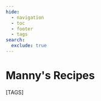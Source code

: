 ```yaml
---
hide:
  - navigation
  - toc
  - footer
  - tags
search:
  exclude: true
---
```

# Manny's Recipes

[TAGS]